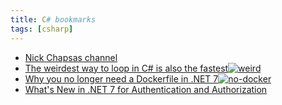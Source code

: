 ```yaml
---
title: C# bookmarks
tags: [csharp]
---
```


- [Nick Chapsas channel](https://www.youtube.com/@nickchapsas)
- [The weirdest way to loop in C# is also the fastest![weird](https://img.youtube.com/vi/cwBrWn4m9y8/0.jpg)](https://www.youtube.com/watch?v=cwBrWn4m9y8)
- [Why you no longer need a Dockerfile in .NET 7![no-docker](https://img.youtube.com/vi/BV_f2XnqlRE/0.jpg)](https://www.youtube.com/watch?v=BV_f2XnqlRE)
- [What's New in .NET 7 for Authentication and Authorization](https://auth0.com/blog/whats-new-in-dotnet-7-for-authentication-and-authorization/)